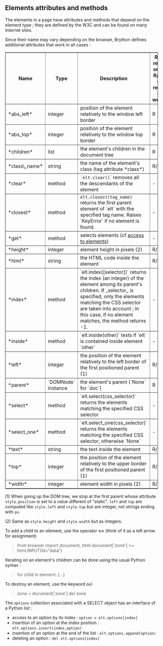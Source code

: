 Elements attributes and methods
-------------------------------

The elements in a page have attributes and methods that depend on the element
type ; they are defined by the W3C and can be found on many Internet sites.

Since their name may vary depending on the browser, Brython defines additional
attributes that work in all cases :

<table border=1 cellpadding=3>
<tr>
<th>Name</th><th>Type</th><th>Description</th><th>R = read only<br>R/W =
read + write</th>
</tr>

<tr>
<td>*abs_left*</td><td>integer</td><td>position of the element relatively to the window left border</td><td>R</td>
</tr>

<tr>
<td>*abs_top*</td><td>integer</td><td>position of the element relatively to the window top border</td><td>R</td>
</tr>

<tr>
<td>*children*</td><td>list</td><td>the element's children in the document
tree</td><td>R</td>
</tr>

<tr>
<td>*class\_name*</td><td>string</td><td>the name of the element's class (tag
attribute *class*)</td><td>R/W</td>
</tr>

<tr>
<td>*clear*</td><td>method</td><td><code>`elt.clear()</code>` removes all the
descendants of the element</td><td>-</td>
</tr>

<tr>
<td>*closest*</td>
<td>method</td>
<td><code>elt.closest(tag_name)</code> returns the first parent element of
`elt` with the specified tag name. Raises `KeyError` if no element is found.</td>
<td>-</td>
</tr>

<tr>
<td>*get*</td><td>method</td><td>selects elements (cf <a href="access.html">access to elements</a>)</td><td>-</td>
</tr>

<tr>
<td>*height*</td><td>integer</td><td>element height in pixels (2)</td><td>R/W</td>
</tr>

<tr>
<td>*html*</td><td>string</td><td>the HTML code inside the element</td>
<td>R/W</td>
</tr>

<tr>
<td>*index*</td>
<td>method</td>
<td>`elt.index([selector])` returns the index (an integer) of the element
among its parent's children. If _selector_ is specified, only the elements
matching the CSS selector are taken into account ; in this case, if no
element matches, the method returns -1.
</td><td>-</td>
</tr>

<tr>
<td>*inside*</td><td>method</td><td>`elt.inside(other)` tests if `elt` is
contained inside element `other`</td><td>-</td>
</tr>

<tr>
<td>*left*</td><td>integer</td><td>the position of the element relatively to
the left border of the first positioned parent (1)</td><td>R/W</td>
</tr>

<tr>
<td>*parent*</td><td>`DOMNode` instance</td><td>the element's parent (`None`
for `doc`)</td><td>R</td>
</tr>

<tr>
<td>*select*</td><td>method</td><td>`elt.select(css_selector)` returns the elements matching the specified CSS selector</td><td>-</td>
</tr>

<tr>
<td>*select_one*</td>
<td>method</td>
<td>`elt.select_one(css_selector)` returns the elements matching the specified CSS selector, otherwise `None`</td>
<td>-</td>
</tr>

<tr>
<td>*text*</td><td>string</td><td>the text inside the element</td><td>R/W</td>
</tr>

<tr>
<td>*top*</td><td>integer</td><td>the position of the element relatively to
the upper border of the first positioned parent (1)</td><td>R/W</td>
</tr>

<tr>
<td>*width*</td><td>integer</td><td>element width in pixels (2)</td><td>R/W</td>
</tr>

</table>

(1) When going up the DOM tree, we stop at the first parent whose attribute
`style.position` is set to a value different of "static". `left` and `top` are
computed like `style.left` and `style.top` but are integer, not strings ending
with `px`.

(2) Same as `style.height` and `style.width` but as integers.

To add a child to an element, use the operator __<=__ (think of it as a left
arrow for assignment)

>    from browser import document, html
>    document['zone'] <= html.INPUT(Id="data")

Iterating on an element's children can be done using the usual Python syntax :

>    for child in element:
>        (...)

To destroy an element, use the keyword `del`
>    zone = document['zone']
>    del zone

The `options` collection associated with a SELECT object has an interface of a
 Python list :

- access to an option by its index : `option = elt.options[index]`
- insertion of an option at the _index_ position : `elt.options.insert(index,option)`
- insertion of an option at the end of the list : `elt.options.append(option)`
- deleting an option : `del elt.options[index]`


